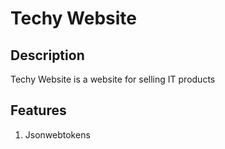 # Techy Website

## Description
Techy Website is a website for selling IT products 

## Features
1. Jsonwebtokens

